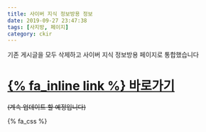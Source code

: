 ```yaml
---
title: 사이버 지식 정보방용 정보
date: 2019-09-27 23:47:38
tags: [사지방, 페이지]
category: ckir
---
```

  
기존 게시글을 모두 삭제하고 사이버 지식 정보방용 페이지로 통합했습니다  
  
# [{% fa_inline link %} 바로가기](../ckir)  
~~(계속 업데이트 할 예정입니다)~~  
  
{% fa_css %}  
  